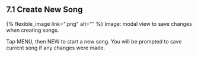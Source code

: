 ---
---

## 7.1 Create New Song

{% flexible_image link=".png" alt="" %}
Image: modal view to save changes when creating songs.

Tap MENU, then NEW to start a new song. You will be prompted to save current song if any changes were made.
